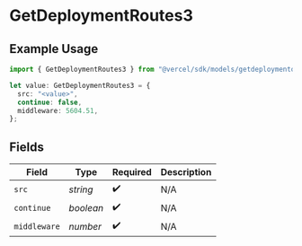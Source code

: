 # GetDeploymentRoutes3

## Example Usage

```typescript
import { GetDeploymentRoutes3 } from "@vercel/sdk/models/getdeploymentop.js";

let value: GetDeploymentRoutes3 = {
  src: "<value>",
  continue: false,
  middleware: 5604.51,
};
```

## Fields

| Field              | Type               | Required           | Description        |
| ------------------ | ------------------ | ------------------ | ------------------ |
| `src`              | *string*           | :heavy_check_mark: | N/A                |
| `continue`         | *boolean*          | :heavy_check_mark: | N/A                |
| `middleware`       | *number*           | :heavy_check_mark: | N/A                |